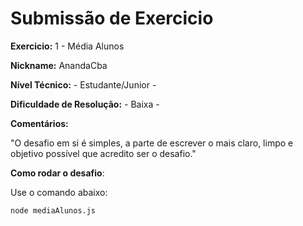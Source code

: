 # Submissão de Exercicio

**Exercicio:** 1 - Média Alunos

**Nickname:** AnandaCba

**Nível Técnico:** - Estudante/Junior -

**Dificuldade de Resolução:** - Baixa -

**Comentários:** 

"O desafio em si é simples, a parte de escrever o mais claro, limpo e
objetivo possível que acredito ser o desafio."

**Como rodar o desafio**: 

Use o comando abaixo: 
```bash
node mediaAlunos.js
```